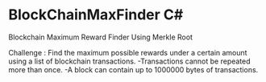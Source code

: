 # BlockChainMaxFinder C#
Blockchain Maximum Reward Finder Using Merkle Root

Challenge : Find the maximum possible rewards under a certain amount using a list of blockchain transactions. 
-Transactions cannot be repeated more than once.
-A block can contain up to 1000000 bytes of transactions.
